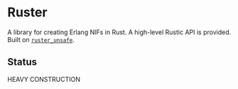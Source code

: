 # Ruster
A library for creating Erlang NIFs in Rust.  A high-level Rustic API is provided.  Built on [`ruster_unsafe`](https://github.com/goertzenator/ruster_unsafe).

## Status

HEAVY CONSTRUCTION
